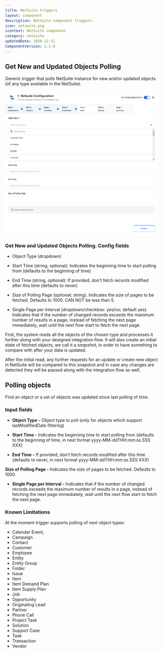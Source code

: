 ```yaml
---
title: NetSuite triggers
layout: component
description: NetSuite component triggers.
icon: netsuite.png
icontext: NetSuite component
category: netsuite
updatedDate: 2020-12-11
ComponentVersion: 2.2.0
---
```


## Get New and Updated Objects Polling

Generic trigger that polls NetSuite instance for new and/or updated objects (of any type available in the NetSuite).

![Get New and Updated Objects Polling](img/get-new-update-objects-polling.png)

### Get New and Updated Objects Polling. Config fields

* Object Type (dropdown)

* Start Time (string, optional): Indicates the beginning time to start polling from (defaults to the beginning of time)

* End Time (string, optional): If provided, don’t fetch records modified after this time (defaults to never)

* Size of Polling Page (optional; string). Indicates the size of pages to be fetched. Defaults to 1000. CAN NOT be less then 5.

* Single Page per Interval (dropdown/checkbox: yes/no; default yes). Indicates that if the number of changed records exceeds the maximum number of results in a page, instead of fetching the next page immediately, wait until the next flow start to fetch the next page.

First, the system reads all the objects of the chosen type and processes it further along with your designed integration flow.
It will also create an initial state of fetched objects, we call it a *snapshot*, in order to have something to compare with after your data is updated.

After the initial read, any further requests for an update or create new object in NetSuite will be compared to this snapshot and in case any changes are detected they will be passed along with the integration flow as well.

## Polling objects

Find an object or a set of objects was updated since last polling of time.

### Input fields

- **Object Type -**
Object type to poll (only for objects which support lastModifiedDate filtering)

- **Start Time -**
Indicates the beginning time to start polling from (defaults to the beginning of time, in next format yyyy-MM-ddTHH:mm:ss.SSS XXX)

- **End Time -**
If provided, don’t fetch records modified after this time (defaults to never, in next format yyyy-MM-ddTHH:mm:ss.SSS XXX)

**Size of Polling Page -**
Indicates the size of pages to be fetched. Defaults to 1000.

- **Single Page per Interval -**
Indicates that if the number of changed records exceeds the maximum number of results in a page, instead of fetching the next page immediately, wait until the next flow start to fetch the next page.

### Known Limitations

At the moment trigger supports polling of next object types:

- Calendar Event,
- Campaign
- Contact
- Customer
- Employee
- Entity
- Entity Group
- Folder
- Issue
- Item
- Item Demand Plan
- Item Supply Plan
- Job
- Opportunity
- Originating Lead
- Partner
- Phone Call
- Project Task
- Solution
- Support Case
- Task
- Transaction
- Vendor

